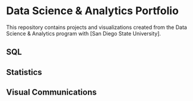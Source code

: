 # Data Science & Analytics Portfolio
This repository contains projects and visualizations created from the Data Science & Analytics program with [San Diego State University].

## SQL

## Statistics

## Visual Communications
